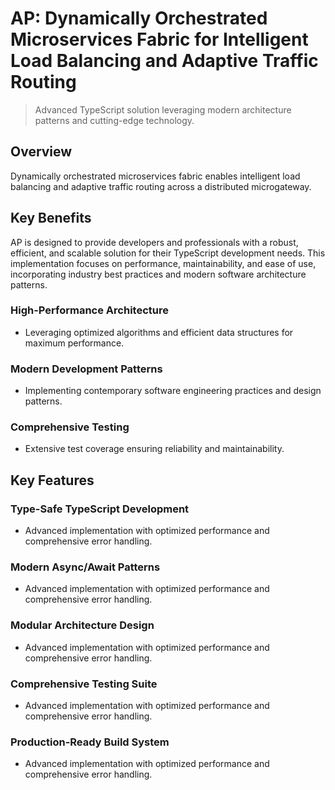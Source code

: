 <!-- fallback_AP_20251002185609_71752 -->

# AP: Dynamically Orchestrated Microservices Fabric for Intelligent Load Balancing and Adaptive Traffic Routing
> Advanced TypeScript solution leveraging modern architecture patterns and cutting-edge technology.

## Overview
Dynamically orchestrated microservices fabric enables intelligent load balancing and adaptive traffic routing across a distributed microgateway.

## Key Benefits
AP is designed to provide developers and professionals with a robust, efficient, and scalable solution for their TypeScript development needs. This implementation focuses on performance, maintainability, and ease of use, incorporating industry best practices and modern software architecture patterns.

### High-Performance Architecture
* Leveraging optimized algorithms and efficient data structures for maximum performance.

### Modern Development Patterns
* Implementing contemporary software engineering practices and design patterns.

### Comprehensive Testing
* Extensive test coverage ensuring reliability and maintainability.

## Key Features

### Type-Safe TypeScript Development
* Advanced implementation with optimized performance and comprehensive error handling.

### Modern Async/Await Patterns
* Advanced implementation with optimized performance and comprehensive error handling.

### Modular Architecture Design
* Advanced implementation with optimized performance and comprehensive error handling.

### Comprehensive Testing Suite
* Advanced implementation with optimized performance and comprehensive error handling.

### Production-Ready Build System
* Advanced implementation with optimized performance and comprehensive error handling.